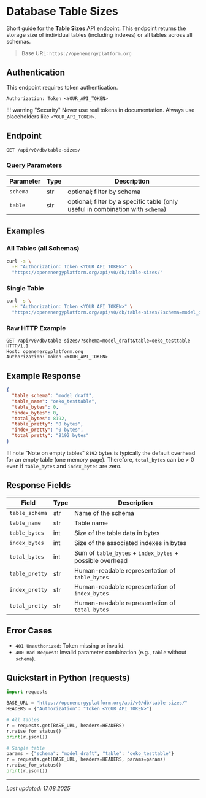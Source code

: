 # Database Table Sizes

Short guide for the **Table Sizes** API endpoint. This endpoint returns the storage size of individual tables (including indexes) or all tables across all schemas.

> Base URL: `https://openenergyplatform.org`

## Authentication

This endpoint requires token authentication.

```http
Authorization: Token <YOUR_API_TOKEN>
```

!!! warning "Security"
    Never use real tokens in documentation. Always use placeholders like `<YOUR_API_TOKEN>`.

## Endpoint

```
GET /api/v0/db/table-sizes/
```

### Query Parameters

| Parameter | Type | Description                                                                     |
| --------- | ---- | ------------------------------------------------------------------------------- |
| `schema`  | str  | optional; filter by schema                                                      |
| `table`   | str  | optional; filter by a specific table (only useful in combination with `schema`) |

## Examples

### All Tables (all Schemas)

```bash
curl -s \
  -H "Authorization: Token <YOUR_API_TOKEN>" \
  "https://openenergyplatform.org/api/v0/db/table-sizes/"
```

### Single Table

```bash
curl -s \
  -H "Authorization: Token <YOUR_API_TOKEN>" \
  "https://openenergyplatform.org/api/v0/db/table-sizes/?schema=model_draft&table=oeko_testtable"
```

### Raw HTTP Example

```http
GET /api/v0/db/table-sizes/?schema=model_draft&table=oeko_testtable HTTP/1.1
Host: openenergyplatform.org
Authorization: Token <YOUR_API_TOKEN>
```

## Example Response

```json
{
  "table_schema": "model_draft",
  "table_name": "oeko_testtable",
  "table_bytes": 0,
  "index_bytes": 0,
  "total_bytes": 8192,
  "table_pretty": "0 bytes",
  "index_pretty": "0 bytes",
  "total_pretty": "8192 bytes"
}
```

!!! note "Note on empty tables"
    `8192` bytes is typically the default overhead for an empty table (one memory page). Therefore, `total_bytes` can be > 0 even if `table_bytes` and `index_bytes` are zero.

## Response Fields

| Field          | Type | Description                                              |
| -------------- | ---- | -------------------------------------------------------- |
| `table_schema` | str  | Name of the schema                                       |
| `table_name`   | str  | Table name                                               |
| `table_bytes`  | int  | Size of the table data in bytes                          |
| `index_bytes`  | int  | Size of the associated indexes in bytes                  |
| `total_bytes`  | int  | Sum of `table_bytes` + `index_bytes` + possible overhead |
| `table_pretty` | str  | Human-readable representation of `table_bytes`           |
| `index_pretty` | str  | Human-readable representation of `index_bytes`           |
| `total_pretty` | str  | Human-readable representation of `total_bytes`           |

## Error Cases

* `401 Unauthorized`: Token missing or invalid.
* `400 Bad Request`: Invalid parameter combination (e.g., `table` without `schema`).

## Quickstart in Python (requests)

```python
import requests

BASE_URL = "https://openenergyplatform.org/api/v0/db/table-sizes/"
HEADERS = {"Authorization": "Token <YOUR_API_TOKEN>"}

# All tables
r = requests.get(BASE_URL, headers=HEADERS)
r.raise_for_status()
print(r.json())

# Single table
params = {"schema": "model_draft", "table": "oeko_testtable"}
r = requests.get(BASE_URL, headers=HEADERS, params=params)
r.raise_for_status()
print(r.json())
```

---

*Last updated: 17.08.2025*
